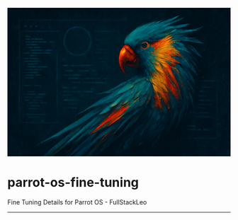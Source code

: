 ![Parrot OS Fine Tuning Cover Image](https://raw.githubusercontent.com/fullstackleo777/covers/refs/heads/main/covers/parrot-os-fine-tuning/cover_parrot-os-fine-tuning.png)

# parrot-os-fine-tuning

Fine Tuning Details for Parrot OS - FullStackLeo

___